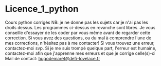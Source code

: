 # Licence_1_python
Cours python corrigés
NB: je ne donne pas les sujets car je n'ai pas les droits dessus. Les programmes ci-dessus en revanche sont libres.
Je vous conseille d'essayer de les coder par vous même avant de regarder cette correction.
Si vous avez des questions, ou du mal à comprendre l'une de mes corrections, n'hésitez pas à me contacter! 
Si vous trouvez une erreur, contactez-moi svp. Si je me suis trompé quelque part, l'erreur est humaine, contactez-moi afin que j'apprenne mes erreurs et que je corrige celle(s)-ci
Mail de contact: hugodemaret@defi-lovelace.fr
